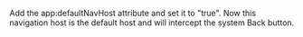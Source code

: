 Add the app:defaultNavHost attribute and set it to "true". Now this navigation host is the default host and will intercept the system Back button.
